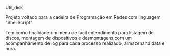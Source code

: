 Util_disk

Projeto voltado para a cadeira de Programação em Redes com linguagem "ShellScript"

Tem como finalidade um menu de facil entendimento para listagem de discos, montagem de dispositivos e desmontagens,com um acompanhamento de log para cada processo realizado, armazenand data e hora.
